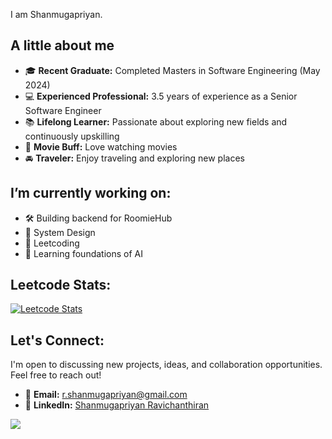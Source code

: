 I am Shanmugapriyan. 

## A little about me

- 🎓 **Recent Graduate:** Completed Masters in Software Engineering (May 2024)
- 💻 **Experienced Professional:** 3.5 years of experience as a Senior Software Engineer
- 📚 **Lifelong Learner:** Passionate about exploring new fields and continuously upskilling
- 🎥 **Movie Buff:** Love watching movies
- 🚘 **Traveler:** Enjoy traveling and exploring new places

## I’m currently working on:

- 🛠️ Building backend for RoomieHub
- 📘 System Design
- 🧩 Leetcoding 
- 🤔 Learning foundations of AI

## Leetcode Stats:

[![Leetcode Stats](https://leetcard.jacoblin.cool/shanmu2598?theme=light&ext=heatmap)](https://leetcode.com/shanmu2598)


## Let's Connect:

I'm open to discussing new projects, ideas, and collaboration opportunities. 
Feel free to reach out!

- 📧 **Email:** [r.shanmugapriyan@gmail.com](mailto:r.shanmugapriyan@gmail.com)
- 💼 **LinkedIn:** [Shanmugapriyan Ravichanthiran](https://www.linkedin.com/in/shanmugapriyan-r/)


![](https://komarev.com/ghpvc/?username=shanmugapriyan98)

<!--
**shanmugapriyan98/shanmugapriyan98** is a ✨ _special_ ✨ repository because its `README.md` (this file) appears on your GitHub profile.

Here are some ideas to get you started:

- 🔭 I’m currently working on ...
- 🌱 I’m currently learning ...
- 👯 I’m looking to collaborate on ...
- 🤔 I’m looking for help with ...
- 💬 Ask me about ...
- 📫 How to reach me: ...
- 😄 Pronouns: ...
- ⚡ Fun fact: ...
-->
